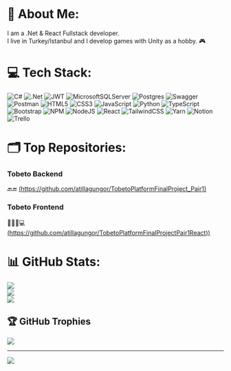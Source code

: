# 💫 About Me:
I am a .Net & React Fullstack developer. <br>I live in Turkey/Istanbul and I develop games with Unity as a hobby. 🎮


# 💻 Tech Stack:
![C#](https://img.shields.io/badge/c%23-%23239120.svg?style=flat&logo=csharp&logoColor=white) ![.Net](https://img.shields.io/badge/.NET-5C2D91?style=flat&logo=.net&logoColor=white) ![JWT](https://img.shields.io/badge/JWT-black?style=flat&logo=JSON%20web%20tokens) ![MicrosoftSQLServer](https://img.shields.io/badge/Microsoft%20SQL%20Server-CC2927?style=flat&logo=microsoft%20sql%20server&logoColor=white) ![Postgres](https://img.shields.io/badge/postgres-%23316192.svg?style=flat&logo=postgresql&logoColor=white) ![Swagger](https://img.shields.io/badge/-Swagger-%23Clojure?style=flat&logo=swagger&logoColor=white) ![Postman](https://img.shields.io/badge/Postman-FF6C37?style=flat&logo=postman&logoColor=white) ![HTML5](https://img.shields.io/badge/html5-%23E34F26.svg?style=flat&logo=html5&logoColor=white) ![CSS3](https://img.shields.io/badge/css3-%231572B6.svg?style=flat&logo=css3&logoColor=white) ![JavaScript](https://img.shields.io/badge/javascript-%23323330.svg?style=flat&logo=javascript&logoColor=%23F7DF1E) ![Python](https://img.shields.io/badge/python-3670A0?style=flat&logo=python&logoColor=ffdd54) ![TypeScript](https://img.shields.io/badge/typescript-%23007ACC.svg?style=flat&logo=typescript&logoColor=white) ![Bootstrap](https://img.shields.io/badge/bootstrap-%238511FA.svg?style=flat&logo=bootstrap&logoColor=white) ![NPM](https://img.shields.io/badge/NPM-%23CB3837.svg?style=flat&logo=npm&logoColor=white) ![NodeJS](https://img.shields.io/badge/node.js-6DA55F?style=flat&logo=node.js&logoColor=white) ![React](https://img.shields.io/badge/react-%2320232a.svg?style=flat&logo=react&logoColor=%2361DAFB) ![TailwindCSS](https://img.shields.io/badge/tailwindcss-%2338B2AC.svg?style=flat&logo=tailwind-css&logoColor=white) ![Yarn](https://img.shields.io/badge/yarn-%232C8EBB.svg?style=flat&logo=yarn&logoColor=white) ![Notion](https://img.shields.io/badge/Notion-%23000000.svg?style=flat&logo=notion&logoColor=white) ![Trello](https://img.shields.io/badge/Trello-%23026AA7.svg?style=flat&logo=Trello&logoColor=white)

# 🗂️ Top Repositories:
### Tobeto Backend
🔙🔚 [(https://github.com/atillagungor/TobetoPlatformFinalProject_Pair1)](https://github.com/atillagungor/TobetoPlatformFinalProject_Pair1)
### Tobeto Frontend
🧑🏻‍💻💻 [(https://github.com/atillagungor/TobetoPlatformFinalProjectPair1React))](https://github.com/atillagungor/TobetoPlatformFinalProjectPair1React)

# 📊 GitHub Stats:
![](https://github-readme-stats.vercel.app/api?username=atillagungor&theme=dark&hide_border=true&include_all_commits=true&count_private=false)<br/>
![](https://github-readme-streak-stats.herokuapp.com/?user=atillagungor&theme=dark&hide_border=true)<br/>
![](https://github-readme-stats.vercel.app/api/top-langs/?username=atillagungor&theme=dark&hide_border=true&include_all_commits=true&count_private=false&layout=compact)

## 🏆 GitHub Trophies
![](https://github-profile-trophy.vercel.app/?username=atillagungor&theme=juicyfresh&no-frame=true&no-bg=false&margin-w=4)

---
[![](https://visitcount.itsvg.in/api?id=atillagungor&icon=5&color=2)](https://visitcount.itsvg.in)

<!-- Proudly created with GPRM ( https://gprm.itsvg.in ) -->

